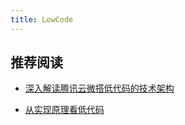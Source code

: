 ```yaml
---
title: LowCode
---
```




## 推荐阅读

- [深入解读腾讯云微搭低代码的技术架构](https://mp.weixin.qq.com/s/L7fWA1COism-e11CahHnAA)

- [从实现原理看低代码](https://mp.weixin.qq.com/s/RhIgUNU7eyGlwhpFJOnHDQ)
